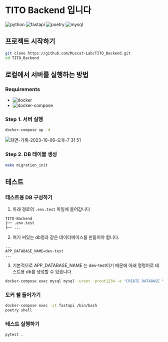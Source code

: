 # TITO Backend 입니다

![python](https://img.shields.io/badge/Python-3776AB?logo=python&logoColor=white&label=v3.11)
![fastapi](https://img.shields.io/badge/Fastapi-009688?logo=fastapi&logoColor=white&label=v0.103.1)
![poetry](https://img.shields.io/badge/Poetry-60A5FA?logo=poetry&logoColor=white&label=v1.6.1)
![mysql](https://img.shields.io/badge/mysql-4479A1?logo=mysql&logoColor=white&label=v8.0.31)


## 프로젝트 시작하기

```bash
git clone https://github.com/Muscat-Lab/TITO_Backend.git
cd TITO_Backend
```

## 로컬에서 서버를 실행하는 방법

### Requirements

- ![docker](https://img.shields.io/badge/Docker-2496ED?logo=docker&logoColor=white)
- ![docker-compose](https://img.shields.io/badge/Docker_Compose-000000?logo=docsdotrs&logoColor=white)


### Step 1. 서버 실행

```bash
docker-compose up -d
```

![화면-기록-2023-10-06-오후-7 31 51](https://github.com/Muscat-Lab/TITO_Backend/assets/61671343/99842f78-cc02-4971-bfa3-81edd23ca2f5)



### Step 2. DB 테이블 생성

```bash
make migration_init
```


## 테스트

### 테스트용 DB 구성하기

1. 아래 경로의 `.env.test` 파일에 들어갑니다
```
TITO-Backend
├── .env.test
├── ...
```

2. 여기 써있는 db명과 같은 데이터베이스를 만들어야 합니다.
```.env
...
APP_DATABASE_NAME=dev-test
...
```

3. 기본적으로 APP_DATABASE_NAME 는 dev-test이기 때문에 아래 명령어로 테스트용 db를 생성할 수 있습니다
```bash
docker-compose exec mysql mysql -uroot -proot1234 -e "CREATE DATABASE \`dev-test\`;"
```

### 도커 쉘 들어가기

```bash
docker-compose exec -it fastapi /bin/bash
poetry shell
```

### 테스트 실행하기

```bash
pytest .
```
